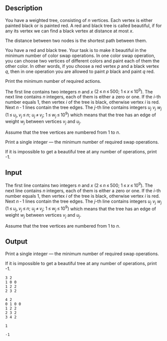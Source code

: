 ## Description

<div><p>You have a weighted tree, consisting of <span class="tex-span"><i>n</i></span> vertices. Each vertex is either painted black or is painted red. A red and black tree is called <span class="tex-font-style-it">beautiful</span>, if for any its vertex we can find a black vertex at distance at most <span class="tex-span"><i>x</i></span>.</p><p>The distance between two nodes is the shortest path between them.</p><p>You have a red and black tree. Your task is to make it beautiful in the minimum number of color swap operations. In one color swap operation, you can choose two vertices of different colors and paint each of them the other color. In other words, if you choose a red vertex <span class="tex-span"><i>p</i></span> and a black vertex <span class="tex-span"><i>q</i></span>, then in one operation you are allowed to paint <span class="tex-span"><i>p</i></span> black and paint <span class="tex-span"><i>q</i></span> red.</p><p>Print the minimum number of required actions.</p></div><div class="input-specification"><p>The first line contains two integers <span class="tex-span"><i>n</i></span> and <span class="tex-span"><i>x</i></span> <span class="tex-span">(2 ≤ <i>n</i> ≤ 500;&nbsp;1 ≤ <i>x</i> ≤ 10<sup class="upper-index">9</sup>)</span>. The next line contains <span class="tex-span"><i>n</i></span> integers, each of them is either a zero or one. If the <span class="tex-span"><i>i</i></span>-th number equals 1, then vertex <span class="tex-span"><i>i</i></span> of the tree is black, otherwise vertex <span class="tex-span"><i>i</i></span> is red. Next <span class="tex-span"><i>n</i> - 1</span> lines contain the tree edges. The <span class="tex-span"><i>j</i></span>-th line contains integers <span class="tex-span"><i>u</i><sub class="lower-index"><i>j</i></sub>&nbsp;<i>v</i><sub class="lower-index"><i>j</i></sub>&nbsp;<i>w</i><sub class="lower-index"><i>j</i></sub></span> <span class="tex-span">(1 ≤ <i>u</i><sub class="lower-index"><i>j</i></sub>, <i>v</i><sub class="lower-index"><i>j</i></sub> ≤ <i>n</i>;&nbsp;<i>u</i><sub class="lower-index"><i>j</i></sub> ≠ <i>v</i><sub class="lower-index"><i>j</i></sub>;&nbsp;1 ≤ <i>w</i><sub class="lower-index"><i>j</i></sub> ≤ 10<sup class="upper-index">9</sup>)</span> which means that the tree has an edge of weight <span class="tex-span"><i>w</i><sub class="lower-index"><i>j</i></sub></span> between vertices <span class="tex-span"><i>v</i><sub class="lower-index"><i>j</i></sub></span> and <span class="tex-span"><i>u</i><sub class="lower-index"><i>j</i></sub></span>.</p><p>Assume that the tree vertices are numbered from 1 to <span class="tex-span"><i>n</i></span>.</p></div><div class="output-specification"><p>Print a single integer — the minimum number of required swap operations.</p><p>If it is impossible to get a beautiful tree at any number of operations, print -1.</p></div>

## Input

<p>The first line contains two integers <span class="tex-span"><i>n</i></span> and <span class="tex-span"><i>x</i></span> <span class="tex-span">(2 ≤ <i>n</i> ≤ 500;&nbsp;1 ≤ <i>x</i> ≤ 10<sup class="upper-index">9</sup>)</span>. The next line contains <span class="tex-span"><i>n</i></span> integers, each of them is either a zero or one. If the <span class="tex-span"><i>i</i></span>-th number equals 1, then vertex <span class="tex-span"><i>i</i></span> of the tree is black, otherwise vertex <span class="tex-span"><i>i</i></span> is red. Next <span class="tex-span"><i>n</i> - 1</span> lines contain the tree edges. The <span class="tex-span"><i>j</i></span>-th line contains integers <span class="tex-span"><i>u</i><sub class="lower-index"><i>j</i></sub>&nbsp;<i>v</i><sub class="lower-index"><i>j</i></sub>&nbsp;<i>w</i><sub class="lower-index"><i>j</i></sub></span> <span class="tex-span">(1 ≤ <i>u</i><sub class="lower-index"><i>j</i></sub>, <i>v</i><sub class="lower-index"><i>j</i></sub> ≤ <i>n</i>;&nbsp;<i>u</i><sub class="lower-index"><i>j</i></sub> ≠ <i>v</i><sub class="lower-index"><i>j</i></sub>;&nbsp;1 ≤ <i>w</i><sub class="lower-index"><i>j</i></sub> ≤ 10<sup class="upper-index">9</sup>)</span> which means that the tree has an edge of weight <span class="tex-span"><i>w</i><sub class="lower-index"><i>j</i></sub></span> between vertices <span class="tex-span"><i>v</i><sub class="lower-index"><i>j</i></sub></span> and <span class="tex-span"><i>u</i><sub class="lower-index"><i>j</i></sub></span>.</p><p>Assume that the tree vertices are numbered from 1 to <span class="tex-span"><i>n</i></span>.</p>

## Output

<p>Print a single integer — the minimum number of required swap operations.</p><p>If it is impossible to get a beautiful tree at any number of operations, print -1.</p>





```input1
3 2
1 0 0
1 2 2
2 3 2

```




```input2
4 2
0 1 0 0
1 2 2
2 3 2
3 4 2

```




```output1
1

```




```output2
-1

```


